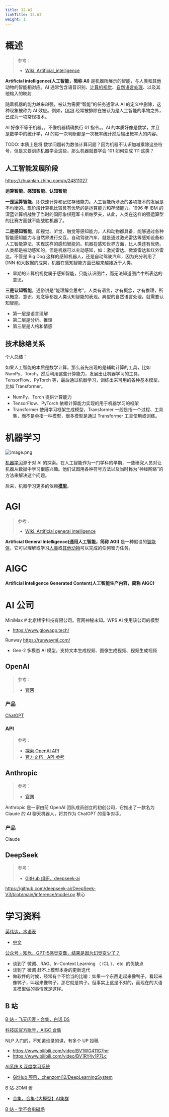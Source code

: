 ```yaml
---
title: 12.AI
linkTitle: 12.AI
weight: 1
---
```


# 概述

> 参考：
>
> - [Wiki, Artificial_intelligence](https://en.wikipedia.org/wiki/Artificial_intelligence)

**Artificial intelligence(人工智能，简称 AI)** 是机器所展示的智能，与人类和其他动物的智能相对应。AI 通常包含语音识别、[计算机视觉](/docs/12.AI/计算机视觉/计算机视觉.md)、[自然语言处理](/docs/12.AI/自然语言处理/自然语言处理.md)、以及其他输入的映射

随着机器的能力越来越强，被认为需要“智能”的任务通常从 AI 的定义中删除，这种现象被称为 AI 效应。例如，[OCR](/docs/12.AI/计算机视觉/OCR.md) 经常被排除在被认为是人工智能的事物之外，已成为一项常规技术。

AI 好像不等于机器。。不像机器精确执行 01 指令。。AI 的本质好像是数学，并且是数学中的统计学，AI 的每一次判断都是一次概率统计然后输出概率大的内容。

TODO: 本质上是将 数学问题转为数值计算问题？因为机器不认识加减乘除这些符号，但是又要训练机器学会这些，那么机器就要学会 101 如何变成 111 这类？

## 人工智能发展阶段

https://zhuanlan.zhihu.com/p/24811027

**运算智能、感知智能、认知智能**

**一是运算智能**，即快速计算和记忆存储能力。人工智能所涉及的各项技术的发展是不均衡的。现阶段计算机比较具有优势的是运算能力和存储能力。1996 年 IBM 的深蓝计算机战胜了当时的国际象棋冠军卡斯帕罗夫，从此，人类在这样的强运算型的比赛方面就不能战胜机器了。

**二是感知智能**，即视觉、听觉、触觉等感知能力。人和动物都具备，能够通过各种智能感知能力与自然界进行交互。自动驾驶汽车，就是通过激光雷达等感知设备和人工智能算法，实现这样的感知智能的。机器在感知世界方面，比人类还有优势。人类都是被动感知的，但是机器可以主动感知，如：激光雷达、微波雷达和红外雷达。不管是 Big Dog 这样的感知机器人，还是自动驾驶汽车，因为充分利用了 DNN 和大数据的成果，机器在感知智能方面已越来越接近于人类。

- 早期的计算机视觉属于感知智能，只能认识图片，而无法知道图片中所表达的意思。

**三是认知智能**。通俗讲是“能理解会思考”。人类有语言，才有概念，才有推理，所以概念、意识、观念等都是人类认知智能的表现。典型的自然语言处理，就需要认知智能。

- 第一层是语言理解
- 第二层是分析、推理
- 第三层是人格和情感

## 技术脉络关系

个人总结：

如果人工智能的本质是数学计算，那么首先出现的是辅助计算的工具，比如 NumPy、Torch，然后利用这些计算能力，发展出让机器学习的工具，TensorFlow、PyTorch 等，最后通过机器学习，训练出来可用的各种基本模型，比如 Transformer。

- NumPy、Torch 提供计算能力
- TensorFlow、PyTorch 依赖计算能力实现的用于机器学习的框架
- Transformer 使用学习框架生成模型，Transformer 一般是指一个过程、工具集，而不是单指一种模型，很多模型是通过 Transformer 工具使用或训练。

# 机器学习

![image.png](https://notes-learning.oss-cn-beijing.aliyuncs.com/ai/20230524101934.png)

[机器学习](/docs/12.AI/机器学习/机器学习.md)源于对 AI 的探索。在人工智能作为一门学科的早期，一些研究人员对让机器从数据中学习很感兴趣。他们试图用各种符号方法以及当时称为“神经网络”的方法来解决这个问题。

后来，机器学习更多的依赖[**模型**](/docs/12.AI/机器学习/Model.md)。

# AGI

> 参考：
>
> - [Wiki, Artificial general intelligence](https://en.wikipedia.org/wiki/Artificial_general_intelligence)

**Artificial General Intelligence(通用人工智能，简称 AGI)** 是一种假设的[智能体](https://en.wikipedia.org/wiki/Intelligent_agent "智能代理")，它可以理解或学习[人类](https://en.wikipedia.org/wiki/Human_intelligence "人类智慧")或[其他动物](https://en.wikipedia.org/wiki/Animal_cognition "动物认知")可以完成的任何智力任务。

# AIGC

**Artificial Inteligence Generated Content(人工智能生产内容，简称 AIGC)**

# AI 公司

MiniMax # 北京稀宇科技有限公司。官网神秘未知。WPS AI 使用该公司的模型

- https://www.glowapp.tech/

Runway https://runwayml.com/

- Gen-2 多模态 AI 模型，支持文本生成视频、图像生成视频、视频生成视频

## OpenAI

> 参考：
>
> - [官网](https://openai.com/)

### 产品

[ChatGPT](/docs/12.AI/AI%20Projects/ChatGPT.md)

### API

> 参考：
>
> - [探索 OpenAI API](https://platform.openai.com/overview)
> - [官方文档，API 参考](https://platform.openai.com/docs/api-reference/introduction)

## Anthropic

> 参考：
>
> - [官网](https://www.anthropic.com/)

Anthropic 是一家由前 OpenAI 团队成员创立的初创公司，它推出了一款名为 Claude 的 AI 聊天机器人，将其作为 ChatGPT 的竞争对手。

### 产品

Claude

## DeepSeek

> 参考：
>
> - [GitHub 组织，deepseek-ai](https://github.com/deepseek-ai)

https://github.com/deepseek-ai/DeepSeek-V3/blob/main/inference/model.py 核心

# 学习资料

[英伟达，术语表](https://www.nvidia.com/en-us/glossary/)

- [中文](https://www.nvidia.cn/glossary/)

[公众号 - 知危，GPT-5感觉变蠢，结果是因为幻觉变少了？](https://mp.weixin.qq.com/s/zPXxBfIFaUzWSqApMVgh3A)

- 谈到了 微调、RAG、In-Context Learning （ ICL ）、etc. 的优缺点
- 谈到了 微调 赶不上模型本身的更新迭代
- 做软件的时候，经常有个不恰当的比喻：如果一个东西走起来像鸭子，看起来像鸭子，叫起来像鸭子，那它就是鸭子。但事实上这是不对的，而现在的大语言模型做的事情就是这样。

## B 站

[B 站 - 飞天闪客 - 合集，白话 DS](https://space.bilibili.com/325864133/lists/4808015)

[科技区官方账号，AIGC 合集](https://www.bilibili.com/list/group/210003/421004)

NLP 入门的，不知道谁录的课，有多个 UP 投稿

- https://www.bilibili.com/video/BV1WG411G7mr
- https://www.bilibili.com/video/BV1RY4y1P7Lc

[AI系统 & 深度学习系统](https://chenzomi12.github.io/index.html)

- [GitHub 项目，chenzomi12/DeepLearningSystem](https://github.com/chenzomi12/DeepLearningSystem)

B 站-ZOMI 酱

- [合集，合集·【大模型】AI集群](https://space.bilibili.com/517221395/channel/collectiondetail?sid=1778334)

[B 站 - 学不会电磁场](https://space.bilibili.com/568468320)

